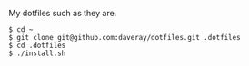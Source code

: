 My dotfiles such as they are.

    $ cd ~
    $ git clone git@github.com:daveray/dotfiles.git .dotfiles
    $ cd .dotfiles
    $ ./install.sh
